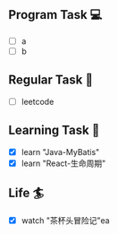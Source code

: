 

## Program Task  💻
- [ ] a
- [ ] b

## Regular Task  🤡
- [ ] leetcode

## Learning Task 🎯
- [x] learn "Java-MyBatis"
- [x] learn "React-生命周期"

## Life 🏄
- [x] watch "茶杯头冒险记"ea